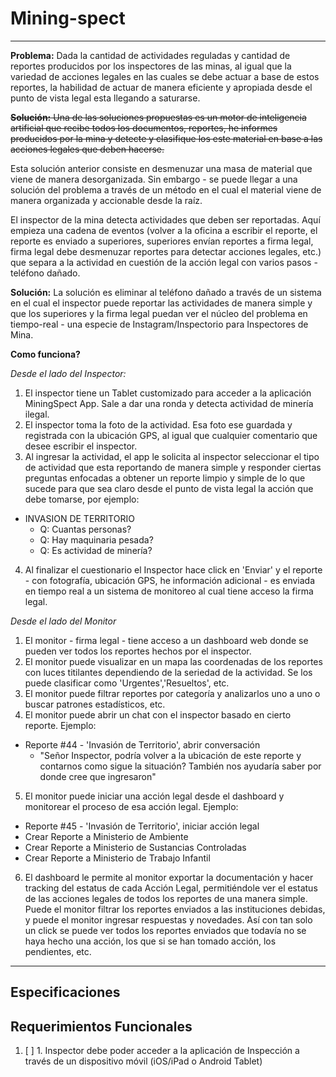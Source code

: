 # Mining-spect

---

**Problema:** Dada la cantidad de actividades reguladas y cantidad de reportes producidos por los inspectores de las minas, al igual que la variedad de acciones legales en las cuales se debe actuar a base de estos reportes, la habilidad de actuar de manera eficiente y apropiada desde el punto de vista legal esta llegando a saturarse.

~~**Solución:** Una de las soluciones propuestas es un motor de inteligencia artificial que recibe todos los documentos, reportes, he informes producidos por la mina y detecte y clasifique los este material en base a las acciones legales que deben hacerse.~~

Esta solución anterior consiste en desmenuzar una masa de material que viene de manera desorganizada. Sin embargo - se puede llegar a una solución del problema a través de un método en el cual el material viene de manera organizada y accionable desde la raíz.

El inspector de la mina detecta actividades que deben ser reportadas. Aquí empieza una cadena de eventos (volver a la oficina a escribir el reporte, el reporte es enviado a superiores, superiores envían reportes a firma legal, firma legal debe desmenuzar reportes para detectar acciones legales, etc.) que separa a la actividad en cuestión de la acción legal con varios pasos - teléfono dañado.

**Solución:** La solución es eliminar al teléfono dañado a través de un sistema en el cual el inspector puede reportar las actividades de manera simple y que los superiores y la firma legal puedan ver el núcleo del problema en tiempo-real - una especie de Instagram/Inspectorio para Inspectores de Mina.

**Como funciona?**

*Desde el lado del Inspector:*

1. El inspector tiene un Tablet customizado para acceder a la aplicación MiningSpect App. Sale a dar una ronda y detecta actividad de minería ilegal.
2. El inspector toma la foto de la actividad. Esa foto ese guardada y registrada con la ubicación GPS, al igual que cualquier comentario que desee escribir el inspector.
3. Al ingresar la actividad, el app le solicita al inspector seleccionar el tipo de actividad que esta reportando de manera simple y responder ciertas preguntas enfocadas a obtener un reporte limpio y simple de lo que sucede para que sea claro desde el punto de vista legal la acción que debe tomarse, por ejemplo:


 - INVASION DE TERRITORIO
    - Q: Cuantas personas?
    - Q: Hay maquinaria pesada?
    - Q: Es actividad de minería?

4. Al finalizar el cuestionario el Inspector hace click en 'Enviar' y el reporte - con fotografía, ubicación GPS, he información adicional - es enviada en tiempo real a un sistema de monitoreo al cual tiene acceso la firma legal.

*Desde el lado del Monitor*

1. El monitor - firma legal - tiene acceso a un dashboard web donde se pueden ver todos los reportes hechos por el inspector.
2. El monitor puede visualizar en un mapa las coordenadas de los reportes con luces titilantes dependiendo de la seriedad de la actividad. Se los puede clasificar como 'Urgentes','Resueltos', etc.
3. El monitor puede filtrar reportes por categoría y analizarlos uno a uno o buscar patrones estadísticos, etc.
4. El monitor puede abrir un chat con el inspector basado en cierto reporte. Ejemplo:


  - Reporte #44 - 'Invasión de Territorio', abrir conversación
    - "Señor Inspector, podría volver a la ubicación de este reporte y contarnos como sigue la situación? También nos ayudaría saber por donde cree que ingresaron"

5. El monitor puede iniciar una acción legal desde el dashboard y monitorear el proceso de esa acción legal. Ejemplo:


 - Reporte #45 - 'Invasión de Territorio', iniciar acción legal
  - Crear Reporte a Ministerio de Ambiente
  - Crear Reporte a Ministerio de Sustancias Controladas
  - Crear Reporte a Ministerio de Trabajo Infantil

6. El dashboard le permite al monitor exportar la documentación y hacer tracking del estatus de cada Acción Legal, permitiéndole ver el estatus de las acciones legales de todos los reportes de una manera simple. Puede el monitor filtrar los reportes enviados a las instituciones debidas, y puede el monitor ingresar respuestas y novedades. Así con tan solo un click se puede ver todos los reportes enviados que todavía no se haya hecho una acción, los que si se han tomado acción, los pendientes, etc.







---

## Especificaciones

## Requerimientos Funcionales

1. [ ] 1. Inspector debe poder acceder a la aplicación de Inspección a través de un dispositivo móvil (iOS/iPad o Android Tablet)
